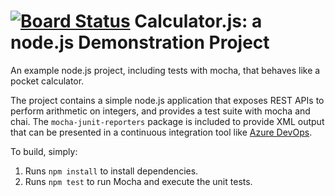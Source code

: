[![Board Status](https://dev.azure.com/demobog/3e6af98c-e10c-4e1f-a26d-54cef4161e72/9561ff76-a44d-4e60-bc04-fa2484dacaed/_apis/work/boardbadge/94bca8c1-559e-4256-97ce-1b48a32536a1)](https://dev.azure.com/demobog/3e6af98c-e10c-4e1f-a26d-54cef4161e72/_boards/board/t/9561ff76-a44d-4e60-bc04-fa2484dacaed/Microsoft.RequirementCategory)
Calculator.js: a node.js Demonstration Project
==============================================
An example node.js project, including tests with mocha, that behaves like
a pocket calculator.

The project contains a simple node.js application that exposes REST APIs
to perform arithmetic on integers, and provides a test suite with mocha
and chai.  The `mocha-junit-reporters` package is included to provide XML
output that can be presented in a continuous integration tool like
[Azure DevOps](https://azure.com/devops).

To build, simply:

1. Runs `npm install` to install dependencies.
2. Runs `npm test` to run Mocha and execute the unit tests.


